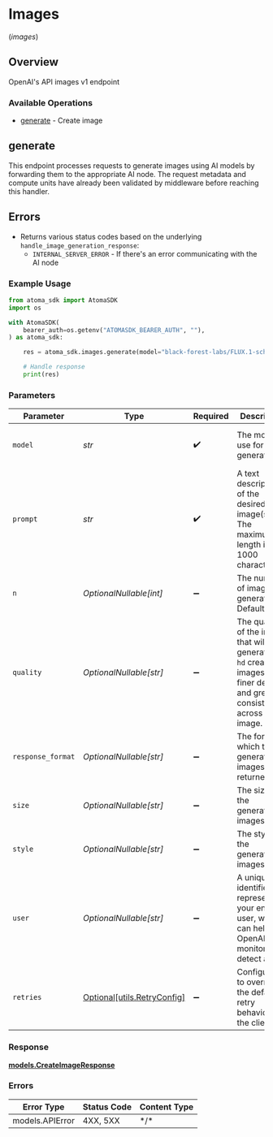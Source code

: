 # Images
(*images*)

## Overview

OpenAI's API images v1 endpoint

### Available Operations

* [generate](#generate) - Create image

## generate

This endpoint processes requests to generate images using AI models by forwarding them
to the appropriate AI node. The request metadata and compute units have already been
validated by middleware before reaching this handler.

## Errors
* Returns various status codes based on the underlying `handle_image_generation_response`:
  - `INTERNAL_SERVER_ERROR` - If there's an error communicating with the AI node

### Example Usage

```python
from atoma_sdk import AtomaSDK
import os

with AtomaSDK(
    bearer_auth=os.getenv("ATOMASDK_BEARER_AUTH", ""),
) as atoma_sdk:

    res = atoma_sdk.images.generate(model="black-forest-labs/FLUX.1-schnell", prompt="A cute baby sea otter floating on its back", n=1, quality="hd", response_format="url", size="1024x1024", style="vivid", user="user-1234")

    # Handle response
    print(res)

```

### Parameters

| Parameter                                                                                                                         | Type                                                                                                                              | Required                                                                                                                          | Description                                                                                                                       | Example                                                                                                                           |
| --------------------------------------------------------------------------------------------------------------------------------- | --------------------------------------------------------------------------------------------------------------------------------- | --------------------------------------------------------------------------------------------------------------------------------- | --------------------------------------------------------------------------------------------------------------------------------- | --------------------------------------------------------------------------------------------------------------------------------- |
| `model`                                                                                                                           | *str*                                                                                                                             | :heavy_check_mark:                                                                                                                | The model to use for image generation.                                                                                            | black-forest-labs/FLUX.1-schnell                                                                                                  |
| `prompt`                                                                                                                          | *str*                                                                                                                             | :heavy_check_mark:                                                                                                                | A text description of the desired image(s). The maximum length is 1000 characters.                                                | A cute baby sea otter floating on its back                                                                                        |
| `n`                                                                                                                               | *OptionalNullable[int]*                                                                                                           | :heavy_minus_sign:                                                                                                                | The number of images to generate. Defaults to 1.                                                                                  | 1                                                                                                                                 |
| `quality`                                                                                                                         | *OptionalNullable[str]*                                                                                                           | :heavy_minus_sign:                                                                                                                | The quality of the image that will be generated.<br/>`hd` creates images with finer details and greater consistency across the image. | hd                                                                                                                                |
| `response_format`                                                                                                                 | *OptionalNullable[str]*                                                                                                           | :heavy_minus_sign:                                                                                                                | The format in which the generated images are returned.                                                                            | url                                                                                                                               |
| `size`                                                                                                                            | *OptionalNullable[str]*                                                                                                           | :heavy_minus_sign:                                                                                                                | The size of the generated images.                                                                                                 | 1024x1024                                                                                                                         |
| `style`                                                                                                                           | *OptionalNullable[str]*                                                                                                           | :heavy_minus_sign:                                                                                                                | The style of the generated images.                                                                                                | vivid                                                                                                                             |
| `user`                                                                                                                            | *OptionalNullable[str]*                                                                                                           | :heavy_minus_sign:                                                                                                                | A unique identifier representing your end-user, which can help OpenAI to monitor and detect abuse.                                | user-1234                                                                                                                         |
| `retries`                                                                                                                         | [Optional[utils.RetryConfig]](../../models/utils/retryconfig.md)                                                                  | :heavy_minus_sign:                                                                                                                | Configuration to override the default retry behavior of the client.                                                               |                                                                                                                                   |

### Response

**[models.CreateImageResponse](../../models/createimageresponse.md)**

### Errors

| Error Type      | Status Code     | Content Type    |
| --------------- | --------------- | --------------- |
| models.APIError | 4XX, 5XX        | \*/\*           |